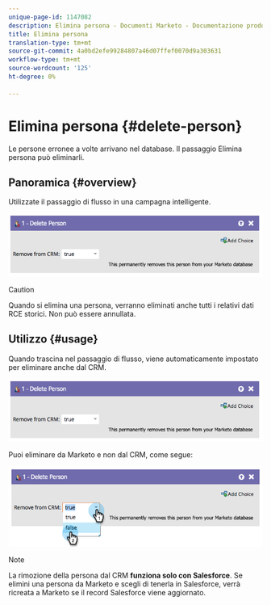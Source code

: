 ```yaml
---
unique-page-id: 1147082
description: Elimina persona - Documenti Marketo - Documentazione prodotto
title: Elimina persona
translation-type: tm+mt
source-git-commit: 4a0bd2efe99284807a46d07ffef0070d9a303631
workflow-type: tm+mt
source-wordcount: '125'
ht-degree: 0%

---
```



# Elimina persona {#delete-person}

Le persone erronee a volte arrivano nel database. Il passaggio Elimina persona può eliminarli.

## Panoramica {#overview}

Utilizzate il passaggio di flusso in una campagna intelligente.

![](assets/one-4.png)

>[!CAUTION]
>
>Quando si elimina una persona, verranno eliminati anche tutti i relativi dati RCE storici. Non può essere annullata.

## Utilizzo {#usage}

Quando trascina nel passaggio di flusso, viene automaticamente impostato per eliminare anche dal CRM.

![](assets/two-4.png)

Puoi eliminare da Marketo e non dal CRM, come segue:

![](assets/three-3.png)

>[!NOTE]
>
>La rimozione della persona dal CRM **funziona solo con Salesforce**. Se elimini una persona da Marketo e scegli di tenerla in Salesforce, verrà ricreata a Marketo se il record Salesforce viene aggiornato.
